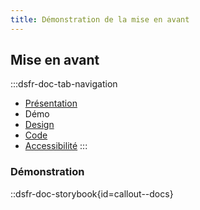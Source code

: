 ```yaml
---
title: Démonstration de la mise en avant
---
```


## Mise en avant

:::dsfr-doc-tab-navigation
- [Présentation](../index.md)
- Démo
- [Design](../design/index.md)
- [Code](../code/index.md)
- [Accessibilité](../accessibility/index.md)
:::

### Démonstration

::dsfr-doc-storybook{id=callout--docs}
